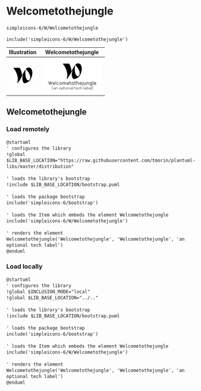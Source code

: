 # Welcometothejungle


```text
simpleicons-6/W/Welcometothejungle
```

```text
include('simpleicons-6/W/Welcometothejungle')
```



| Illustration | Welcometothejungle |
| :---: | :---: |
| ![illustration for Illustration](../../simpleicons-6/W/Welcometothejungle.png) | ![illustration for Welcometothejungle](../../simpleicons-6/W/Welcometothejungle.Local.png) |




## Welcometothejungle

### Load remotely
```plantuml
@startuml
' configures the library
!global $LIB_BASE_LOCATION="https://raw.githubusercontent.com/tmorin/plantuml-libs/master/distribution"

' loads the library's bootstrap
!include $LIB_BASE_LOCATION/bootstrap.puml

' loads the package bootstrap
include('simpleicons-6/bootstrap')

' loads the Item which embeds the element Welcometothejungle
include('simpleicons-6/W/Welcometothejungle')

' renders the element
Welcometothejungle('Welcometothejungle', 'Welcometothejungle', 'an optional tech label')
@enduml
```

### Load locally
```plantuml
@startuml
' configures the library
!global $INCLUSION_MODE="local"
!global $LIB_BASE_LOCATION="../.."

' loads the library's bootstrap
!include $LIB_BASE_LOCATION/bootstrap.puml

' loads the package bootstrap
include('simpleicons-6/bootstrap')

' loads the Item which embeds the element Welcometothejungle
include('simpleicons-6/W/Welcometothejungle')

' renders the element
Welcometothejungle('Welcometothejungle', 'Welcometothejungle', 'an optional tech label')
@enduml
```

